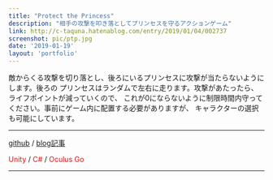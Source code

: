 ```yaml
---
title: "Protect the Princess"
description: "相手の攻撃を叩き落としてプリンセスを守るアクションゲーム"
link: http://c-taquna.hatenablog.com/entry/2019/01/04/002737
screenshot: pic/ptp.jpg
date: '2019-01-19'
layout: 'portfolio'
---
```


敵からくる攻撃を切り落とし、後ろにいるプリンセスに攻撃が当たらないようにします。後ろの
プリンセスはランダムで左右に走ります。攻撃があたったら、ライフポイントが減っていくので、
これが0にならないように制限時間内守ってください。事前にゲーム内に配置する必要がありますが、
キャラクターの選択も可能にしています。

---
[github](https://github.com/chittai/ProtectThePrincessSrc) / 
[blog記事](http://c-taquna.hatenablog.com/entry/2019/01/04/002737) 

<span style="color: red; "> Unity </span> /
<span style="color: red; "> C# </span> /
<span style="color: red; "> Oculus Go </span> 

---
